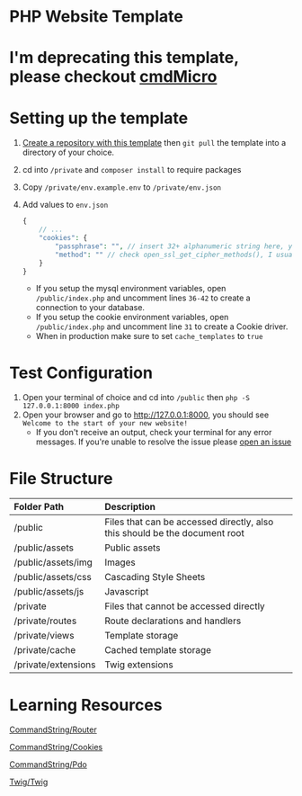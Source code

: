 # PHP Website Template

# I'm deprecating this template, please checkout [cmdMicro](https://github.com/commandstring/cmdmicro)

# Setting up the template
1. [Create a repository with this template](https://github.com/CommandString/PHP-Website-Template/generate) then `git pull` the template into a directory of your choice.
3. cd into `/private` and `composer install` to require packages
3. Copy `/private/env.example.env` to `/private/env.json`
4. Add values to `env.json`

	```php
	{
	    // ...
	    "cookies": {
	        "passphrase": "", // insert 32+ alphanumeric string here, you can use a password generator to generate a string
	        "method": "" // check open_ssl_get_cipher_methods(), I usually use AES-256-CTR
	    }
	}
	```
	* If you setup the mysql environment variables, open `/public/index.php` and uncomment lines `36-42` to create a connection to your database.
	* If you setup the cookie environment variables, open `/public/index.php` and uncomment line `31` to create a Cookie driver.
	* When in production make sure to set `cache_templates` to `true`

# Test Configuration
1. Open your terminal of choice and cd into `/public` then `php -S 127.0.0.1:8000 index.php`
2. Open your browser and go to http://127.0.0.1:8000, you should see `Welcome to the start of your new website!`
	* If you don't receive an output, check your terminal for any error messages. If you're unable to resolve the issue please [open an issue](https://github.com/CommandString/PHP-Website-Template/issues/new)

# File Structure
| Folder Path | Description |
|:-| :-|
| /public 						| Files that can be accessed directly, also this should be the document root
| /public/assets 			| Public assets
| /public/assets/img 	| Images
| /public/assets/css 	| Cascading Style Sheets
| /public/assets/js  	| Javascript
| /private 						| Files that cannot be accessed directly
| /private/routes 		| Route declarations and handlers
| /private/views  		| Template storage
| /private/cache			| Cached template storage
| /private/extensions | Twig extensions

# Learning Resources
[CommandString/Router](https://github.com/CommandString/router)

[CommandString/Cookies](https://github.com/CommandString/cookies)

[CommandString/Pdo](https://github.com/CommandString/pdo)

[Twig/Twig](https://twig.symfony.com/doc/3.x/)

